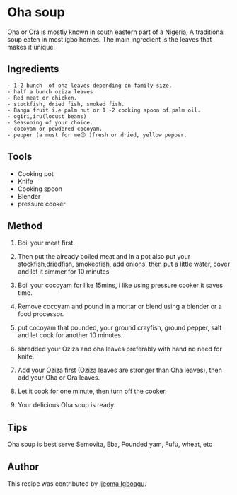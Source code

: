 # Oha soup
Oha or Ora is mostly known in south eastern part of a Nigeria, A traditional soup eaten in most igbo homes. The main ingredient is the leaves that makes it unique.

## Ingredients
```
- 1-2 bunch  of oha leaves depending on family size.
- half a bunch oziza leaves
- Red meat or chicken.
- stockfish, dried fish, smoked fish.
- Banga fruit i.e palm nut or 1 -2 cooking spoon of palm oil.
- ogiri,iru(locust beans)
- Seasoning of your choice.
- cocoyam or powdered cocoyam.
- pepper (a must for me😉 )fresh or dried, yellow pepper.
```

## Tools
- Cooking pot 
- Knife
- Cooking spoon
- Blender
- pressure cooker

## Method

1. Boil your meat first.

2. Then put the already boiled meat and in a pot also put your stockfish,driedfish, smokedfish, add onions, then put a little water, cover and let it  simmer for 10 minutes

3. Boil your cocoyam for like 15mins, i like using pressure cooker it saves time.

4. Remove cocoyam and pound in a mortar or blend using a blender or a food processor.

5. put cocoyam that pounded, your ground crayfish, ground pepper, salt and let cook for another 10 minutes.

6. shredded your Oziza and oha leaves preferably with hand no need for knife.

7. Add your Oziza first (Oziza leaves are stronger than Oha leaves), then add your Oha or Ora leaves.

8. Let it cook for one minute, then turn off the cooker.

9. Your delicious Oha soup is ready.

## Tips
Oha soup is best serve Semovita, Eba, Pounded yam, Fufu, wheat,  etc


## Author
This recipe was contributed by [Ijeoma Igboagu](https://github.com/ijayhub).